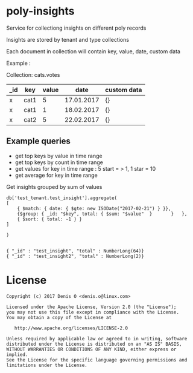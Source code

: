 # poly-insights

Service for collectiong insights on different poly records

Insights are stored by tenant and type collections

Each document in collection will contain key, value, date, custom data

Example :

Collection: cats.votes

| _id  | key  | value  | date  | custom data  |
|---|---|---|---|---|
| x  |  cat1  |  5 |  17.01.2017  |  {}  |
| x  | cat1  | 1  |  18.02.2017 |  {}  |
| x  |  cat2  | 5  | 22.02.2017  | {}  |

## Example queries
 
 - get top keys by value in time range
 - get top keys by count in time range
 - get values for key in time range : 5 start = > 1, 1 star = 10
 - get average for key in time range

Get insights grouped by sum of values

```
db['test_tenant.test_insight'].aggregate(
[
	{ $match: { date: { $gte: new ISODate("2017-02-21") } }},
	{$group: { _id: "$key", total: { $sum: "$value"  }	     }   },
	{ $sort: { total: -1 } }
]

)


{ "_id" : "test_insight", "total" : NumberLong(64)}
{ "_id" : "test_insight2", "total" : NumberLong(2)}

```

License
=======
 
    Copyright (c) 2017 Denis O <denis.o@linux.com>
 
    Licensed under the Apache License, Version 2.0 (the "License");
    you may not use this file except in compliance with the License.
    You may obtain a copy of the License at
 
       http://www.apache.org/licenses/LICENSE-2.0
 
    Unless required by applicable law or agreed to in writing, software
    distributed under the License is distributed on an "AS IS" BASIS,
    WITHOUT WARRANTIES OR CONDITIONS OF ANY KIND, either express or implied.
    See the License for the specific language governing permissions and
    limitations under the License.
